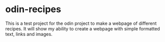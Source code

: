 # odin-recipes

This is a test project for the odin project to make a webpage of different recipes. It will show my ability to create a webpage with simple formatted text, links and images.